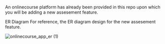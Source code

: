 An onlinecourse platform has already been provided in this repo upon which you will be adding a new assesement feature.

ER Diagram For reference, the ER diagram design for the new assesement feature.

![onlinecourse_app_er (1)](https://github.com/user-attachments/assets/d717b469-f767-49b3-9015-29cc28028a9c)
